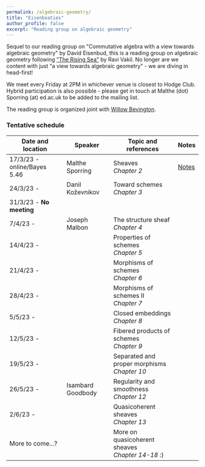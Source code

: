 ```yaml
---
permalink: /algebraic-geometry/
title: "Eisenboaties"
author_profile: false
excerpt: "Reading group on algebraic geometry"
---
```

<style>
ul.no-bullets {
  list-style-type: none;
}
</style>
Sequel to our reading group on "Commutative algebra with a view towards algebraic geometry" by David Eisenbud, this is a reading group on algebraic geometry following ["The Rising Sea"](https://math.stanford.edu/~vakil/216blog/FOAGnov1817public.pdf) by Ravi Vakil. No longer are we content with just "a view towards algebraic geometry" - we are diving in head-first!

We meet every Friday at 2PM in whichever venue is closest to Hodge Club. Hybrid participation is also possible - please get in touch at Malthe (dot) Sporring (at) ed.ac.uk to be added to the mailing list.

The reading group is organized joint with [Willow Bevington](https://capnjackbevs.github.io/).

### Tentative schedule

| Date and location        | Speaker           | Topic and references                                         | Notes |
| ------------------------ | ----------------- | ------------------------------------------------------------ | ------------------- |
| 17/3/23 - online/Bayes 5.46 | Malthe Sporring | Sheaves<br />*Chapter 2* | [Notes](/files/17-3-23-sheaves.pdf) |
| 24/3/23 -                | Danil Koževnikov | Toward schemes<br />*Chapter 3*                       |       |
| 31/3/23 - **No meeting** |  |                                                  |       |
| 7/4/23 -                 | Joseph Malbon | The structure sheaf<br />*Chapter 4* |       |
| 14/4/23 -                |                 | Properties of schemes<br />*Chapter 5* |       |
| 21/4/23 -                |                 | Morphisms of schemes<br />*Chapter 6* |       |
| 28/4/23 -                |                 | Morphisms of schemes II<br />*Chapter 7* |       |
| 5/5/23 -                 |                 | Closed embeddings<br />*Chapter 8* |       |
| 12/5/23 -                |                 | Fibered products of schemes<br />*Chapter 9* |       |
| 19/5/23 -                |                 | Separated and proper morphisms<br />*Chapter 10* |       |
| 26/5/23 -                | Isambard Goodbody | Regularity and smoothness<br />*Chapter 12*      |       |
| 2/6/23 -                 |                 | Quasicoherent sheaves<br />*Chapter 13*          |       |
| More to come...? | | More on quasicoherent sheaves<br />*Chapter 14-18* :) | |

